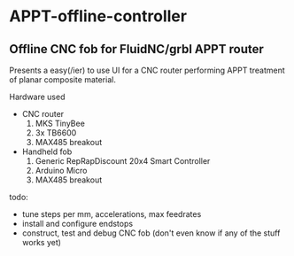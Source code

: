 # APPT-offline-controller
Offline CNC fob for FluidNC/grbl APPT router
---
Presents a easy(/ier) to use UI for a CNC router performing APPT treatment of planar composite material.

Hardware used
- CNC router
    1. MKS TinyBee
    2. 3x TB6600
    3. MAX485 breakout
- Handheld fob
    1. Generic RepRapDiscount 20x4 Smart Controller
    2. Arduino Micro
    3. MAX485 breakout

todo:
- tune steps per mm, accelerations, max feedrates
- install and configure endstops
- construct, test and debug CNC fob (don't even know if any of the stuff works yet)